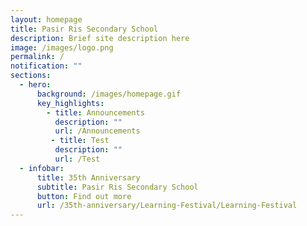 ```yaml
---
layout: homepage
title: Pasir Ris Secondary School
description: Brief site description here
image: /images/logo.png
permalink: /
notification: ""
sections:
  - hero:
      background: /images/homepage.gif
      key_highlights:
        - title: Announcements
          description: ""
          url: /Announcements
         - title: Test
          description: ""
          url: /Test
  - infobar:
      title: 35th Anniversary
      subtitle: Pasir Ris Secondary School
      button: Find out more
      url: /35th-anniversary/Learning-Festival/Learning-Festival
---
```

